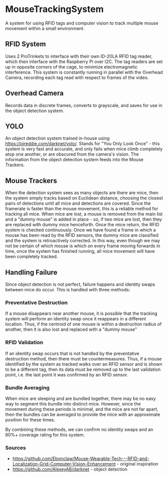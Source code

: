 # MouseTrackingSystem
A system for using RFID tags and computer vision to track multiple mouse movement within a small environment.

## RFID System
Uses 2 ProTrinkets to interface with their own ID-20LA RFID tag
reader, which then interface with the Raspberry Pi over I2C.
The tag readers are set up in opposite corners of the cage, to minimize electromagnetic interference. This system is constantly running in parallel with the Overhead Camera, recording each tag read with respect to frames of the video.

## Overhead Camera
Records data in discrete frames, converts to grayscale, and saves for use in the object detection system.

## YOLO
An object detection system trained in-house using https://pjreddie.com/darknet/yolo/. Stands for "You Only Look Once" - this system is very fast and accurate, and only fails when mice climb completely atop one another, or are obscured from the camera's vision. The information from the object detection system feeds into the Mouse Trackers.

## Mouse Trackers
When the detection system sees as many objects are there are mice, then the system simply tracks based on Euclidean distance, choosing the closest pairs of detections until all mice and detections are covered. Since the framerate is faster than the mouse movement, this is a reliable method for tracking all mice. When mice are lost, a mouse is removed from the main list and a "dummy mouse" is added in place - so, if two mice are lost, then they are replaced with dummy mice henceforth. Once the mice return, the RFID system is checked continuously. Once we have found a frame in which a mouse has been read by the RFID sensors, the dummy mice are classified and the system is retroactively corrected. In this way, even though we may not be certain of which mouse is which on every frame moving forwards in time, once the system has finished running, all mice movement will have been completely tracked.

## Handling Failure
Since object detection is not perfect, failure happens and identity swaps between mice do occur. This is handled with three methods:

### Preventative Destruction
If a mouse disappears near another mouse, it is possible that the tracking system will perform an identity swap once it reappears in a different location. Thus, if the centroid of one mouse is within a destruction radius of another, then it is also lost and replaced with a "dummy mouse"

### RFID Validation
If an identity swap occurs that is not handled by the preventative destruction method, then there must be countermeasures. Thus, if a mouse identified by the system as tracked walks over an RFID sensor and is shown to be a different tag, then its data must be removed up to the last validation point, i.e. the last point it was confirmed by an RFID sensor. 

### Bundle Averaging
When mice are sleeping and are bundled together, there may be no easy way to segment this bundle into distinct mice. However, since the movement during these periods is minimal, and the mice are not far apart, then the bundles can be averaged to provide the mice with an approximate position for these times.

By combining these methods, we can confirm no identity swaps and an 80%+ coverage rating for this system.

### Sources
- https://github.com/Ebonclaw/Mouse-Wearable-Tech---RFID-and-Localization-Grid-Computer-Vision-Enhancement - original inspiration
- https://github.com/AlexeyAB/darknet - object detection 

